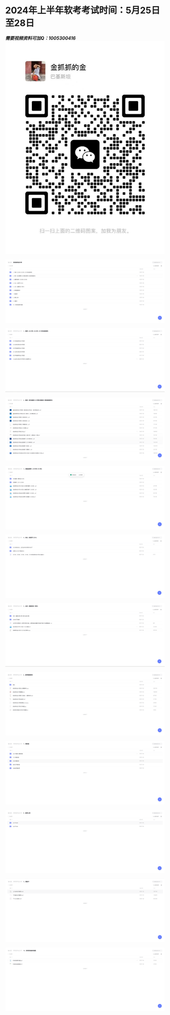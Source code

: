 # **2024年上半年软考考试时间：5月25日至28日**
***需要视频资料可加Q：1005300416![](/assets/images/20240411112527.jpg)***

![](/assets/images/20240411100358.png)

![](/assets/images/20240411100513.png)

![](/assets/images/20240411100534.png)

![](/assets/images/20240411100609.png)

![](/assets/images/20240411100624.png)

![](/assets/images/20240411100732.png)

![](/assets/images/20240411100749.png)

![](/assets/images/20240411100808.png)

![](/assets/images/20240411100822.png)

![](/assets/images/20240411100834.png)

![](/assets/images/20240411100849.png)